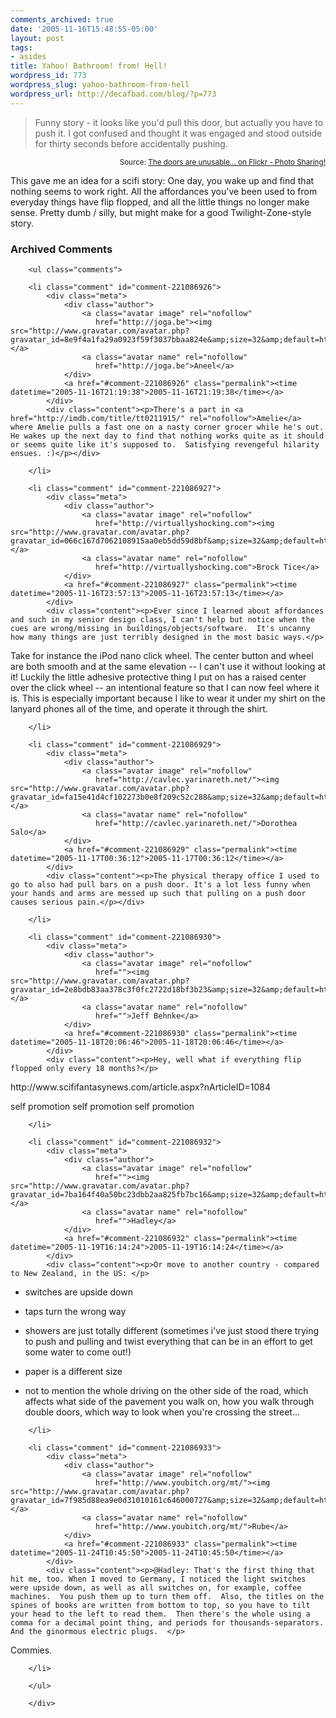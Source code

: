 ```yaml
---
comments_archived: true
date: '2005-11-16T15:48:55-05:00'
layout: post
tags:
- asides
title: Yahoo! Bathroom! from! Hell!
wordpress_id: 773
wordpress_slug: yahoo-bathroom-from-hell
wordpress_url: http://decafbad.com/blog/?p=773
---
```

<blockquote cite="http://www.flickr.com/photos/plasticbag/63592141/in/photostream/">Funny story - it looks like you'd pull this door, but actually you have to push it. I got confused and thought it was engaged and stood outside for thirty seconds before accidentally pushing.</blockquote>
<small style="text-align:right; display:block">Source: <a href="http://www.flickr.com/photos/plasticbag/63592141/in/photostream/">The doors are unusable... on Flickr - Photo Sharing!</a></small>

This gave me an idea for a scifi story:  One day, you wake up and find that nothing seems to work right.  All the affordances you've been used to from everyday things have flip flopped, and all the little things no longer make sense.  Pretty dumb / silly, but might make for a good Twilight-Zone-style story.

<div id="comments" class="comments archived-comments">
            <h3>Archived Comments</h3>
            
        <ul class="comments">
            
        <li class="comment" id="comment-221086926">
            <div class="meta">
                <div class="author">
                    <a class="avatar image" rel="nofollow" 
                       href="http://joga.be"><img src="http://www.gravatar.com/avatar.php?gravatar_id=8e9f4a1fa29a0923f59f3037bbaa824e&amp;size=32&amp;default=http://mediacdn.disqus.com/1320279820/images/noavatar32.png"/></a>
                    <a class="avatar name" rel="nofollow" 
                       href="http://joga.be">Aneel</a>
                </div>
                <a href="#comment-221086926" class="permalink"><time datetime="2005-11-16T21:19:38">2005-11-16T21:19:38</time></a>
            </div>
            <div class="content"><p>There's a part in <a href="http://imdb.com/title/tt0211915/" rel="nofollow">Amelie</a> where Amelie pulls a fast one on a nasty corner grocer while he's out.  He wakes up the next day to find that nothing works quite as it should or seems quite like it's supposed to.  Satisfying revengeful hilarity ensues. :)</p></div>
            
        </li>
    
        <li class="comment" id="comment-221086927">
            <div class="meta">
                <div class="author">
                    <a class="avatar image" rel="nofollow" 
                       href="http://virtuallyshocking.com"><img src="http://www.gravatar.com/avatar.php?gravatar_id=066c167d7062108915aa0eb5dd59d8bf&amp;size=32&amp;default=http://mediacdn.disqus.com/1320279820/images/noavatar32.png"/></a>
                    <a class="avatar name" rel="nofollow" 
                       href="http://virtuallyshocking.com">Brock Tice</a>
                </div>
                <a href="#comment-221086927" class="permalink"><time datetime="2005-11-16T23:57:13">2005-11-16T23:57:13</time></a>
            </div>
            <div class="content"><p>Ever since I learned about affordances and such in my senior design class, I can't help but notice when the cues are wrong/missing in buildings/objects/software.  It's uncanny how many things are just terribly designed in the most basic ways.</p>

<p>Take for instance the iPod nano click wheel. The center button and wheel are both smooth and at the same elevation -- I can't use it without looking at it! Luckily the little adhesive protective thing I put on has a raised center over the click wheel -- an intentional feature so that I can now feel where it is.  This is especially important because I like to wear it under my shirt on the lanyard phones all of the time, and operate it through the shirt.</p></div>
            
        </li>
    
        <li class="comment" id="comment-221086929">
            <div class="meta">
                <div class="author">
                    <a class="avatar image" rel="nofollow" 
                       href="http://cavlec.yarinareth.net/"><img src="http://www.gravatar.com/avatar.php?gravatar_id=fa15e41d4cf102273b0e8f209c52c288&amp;size=32&amp;default=http://mediacdn.disqus.com/1320279820/images/noavatar32.png"/></a>
                    <a class="avatar name" rel="nofollow" 
                       href="http://cavlec.yarinareth.net/">Dorothea Salo</a>
                </div>
                <a href="#comment-221086929" class="permalink"><time datetime="2005-11-17T00:36:12">2005-11-17T00:36:12</time></a>
            </div>
            <div class="content"><p>The physical therapy office I used to go to also had pull bars on a push door. It's a lot less funny when your hands and arms are messed up such that pulling on a push door causes serious pain.</p></div>
            
        </li>
    
        <li class="comment" id="comment-221086930">
            <div class="meta">
                <div class="author">
                    <a class="avatar image" rel="nofollow" 
                       href=""><img src="http://www.gravatar.com/avatar.php?gravatar_id=2e8bdb83aa378c3f0fc2722d18bf3b23&amp;size=32&amp;default=http://mediacdn.disqus.com/1320279820/images/noavatar32.png"/></a>
                    <a class="avatar name" rel="nofollow" 
                       href="">Jeff Behnke</a>
                </div>
                <a href="#comment-221086930" class="permalink"><time datetime="2005-11-18T20:06:46">2005-11-18T20:06:46</time></a>
            </div>
            <div class="content"><p>Hey, well what if everything flip flopped only every 18 months?</p>

<p>http://www.scififantasynews.com/article.aspx?nArticleID=1084</p>

<p>self promotion self promotion self promotion</p></div>
            
        </li>
    
        <li class="comment" id="comment-221086932">
            <div class="meta">
                <div class="author">
                    <a class="avatar image" rel="nofollow" 
                       href=""><img src="http://www.gravatar.com/avatar.php?gravatar_id=7ba164f40a50bc23dbb2aa825fb7bc16&amp;size=32&amp;default=http://mediacdn.disqus.com/1320279820/images/noavatar32.png"/></a>
                    <a class="avatar name" rel="nofollow" 
                       href="">Hadley</a>
                </div>
                <a href="#comment-221086932" class="permalink"><time datetime="2005-11-19T16:14:24">2005-11-19T16:14:24</time></a>
            </div>
            <div class="content"><p>Or move to another country - compared to New Zealand, in the US: </p>

<ul>
<li><p>switches are upside down</p></li>
<li><p>taps turn the wrong way</p></li>
<li><p>showers are just totally different (sometimes i've just stood there trying to push and pulling and twist everything that can be in an effort to get some water to come out!)</p></li>
<li><p>paper is a different size</p></li>
<li><p>not to mention the whole driving on the other side of the road, which affects what side of the pavement you walk on, how you walk through double doors, which way to look when you're crossing the street...</p></li>
</ul></div>
            
        </li>
    
        <li class="comment" id="comment-221086933">
            <div class="meta">
                <div class="author">
                    <a class="avatar image" rel="nofollow" 
                       href="http://www.youbitch.org/mt/"><img src="http://www.gravatar.com/avatar.php?gravatar_id=7f985d88ea9e0d31010161c646000727&amp;size=32&amp;default=http://mediacdn.disqus.com/1320279820/images/noavatar32.png"/></a>
                    <a class="avatar name" rel="nofollow" 
                       href="http://www.youbitch.org/mt/">Rube</a>
                </div>
                <a href="#comment-221086933" class="permalink"><time datetime="2005-11-24T10:45:50">2005-11-24T10:45:50</time></a>
            </div>
            <div class="content"><p>@Hadley: That's the first thing that hit me, too. When I moved to Germany, I noticed the light switches were upside down, as well as all switches on, for example, coffee machines.  You push them up to turn them off.  Also, the titles on the spines of books are written from bottom to top, so you have to tilt your head to the left to read them.  Then there's the whole using a comma for a decimal point thing, and periods for thousands-separators.  And the ginormous electric plugs.  </p>

<p>Commies.</p></div>
            
        </li>
    
        </ul>
    
        </div>
    